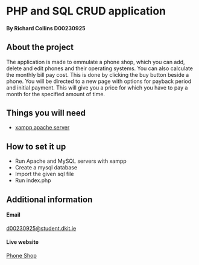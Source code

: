 # PHP and SQL CRUD application
#### By Richard Collins D00230925

## About the project
The application is made to emmulate a phone shop, which you can add, delete and edit phones and their operating systems. 
You can also calculate the monthly bill pay cost. This is done by clicking the buy button beside a phone. You will be directed to a new page with options for payback period and initial payment.
This will give you a price for which you have to pay a month for the specified amount of time.

## Things you will need
- <a href="https://www.apachefriends.org/download.html" target="_blank">xampp apache server</a>

## How to  set it up
- Run Apache and MySQL servers with xampp
- Create a mysql database
- Import the given sql file
- Run index.php

## Additional information
#### Email
d00230925@student.dkit.ie
#### Live website
<a href="https://mysql04.comp.dkit.ie/D00230925/ca2-server-side/students-php-crud-main/index.php" target="_blank">Phone Shop</a>
